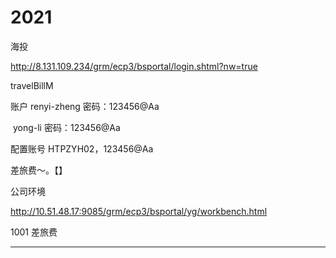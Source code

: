 # 2021

海投

http://8.131.109.234/grm/ecp3/bsportal/login.shtml?nw=true

travelBillM

账户       renyi-zheng   密码：123456@Aa

​			yong-li 密码：123456@Aa

配置账号   HTPZYH02，123456@Aa

差旅费～。【】







公司环境

 http://10.51.48.17:9085/grm/ecp3/bsportal/yg/workbench.html

1001 差旅费







----

